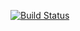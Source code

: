 [![Build Status](https://travis-ci.org/bdone2012/hey_gerald_app.svg?branch=master)](https://travis-ci.org/bdone2012/hey_gerald_app)
